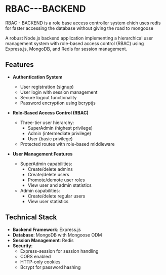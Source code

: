 # RBAC---BACKEND
RBAC - BACKEND is a role base access controller system ehich uses redis for faster accessing the database without giving the road to mongoose

A robust Node.js backend application implementing a hierarchical user management system with role-based access control (RBAC) using Express.js, MongoDB, and Redis for session management.

## Features

- **Authentication System**

  - User registration (signup)
  - User login with session management
  - Secure logout functionality
  - Password encryption using bcryptjs

- **Role-Based Access Control (RBAC)**

  - Three-tier user hierarchy:
    - SuperAdmin (highest privilege)
    - Admin (intermediate privilege)
    - User (basic privilege)
  - Protected routes with role-based middleware

- **User Management Features**
  - SuperAdmin capabilities:
    - Create/delete admins
    - Create/delete users
    - Promote/demote user roles
    - View user and admin statistics
  - Admin capabilities:
    - Create/delete regular users
    - View user statistics

## Technical Stack

- **Backend Framework**: Express.js
- **Database**: MongoDB with Mongoose ODM
- **Session Management**: Redis
- **Security**:
  - Express-session for session handling
  - CORS enabled
  - HTTP-only cookies
  - Bcrypt for password hashing


